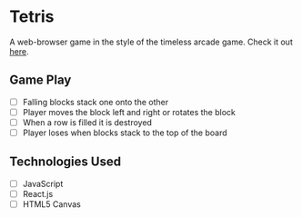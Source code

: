 # Tetris

A web-browser game in the style of the timeless arcade game. Check it out [here][tetris].

[tetris]: http://toddkranenburg.github.io/tetris/

## Game Play
- [ ] Falling blocks stack one onto the other
- [ ] Player moves the block left and right or rotates the block
- [ ] When a row is filled it is destroyed
- [ ] Player loses when blocks stack to the top of the board

## Technologies Used
- [ ] JavaScript
- [ ] React.js
- [ ] HTML5 Canvas
